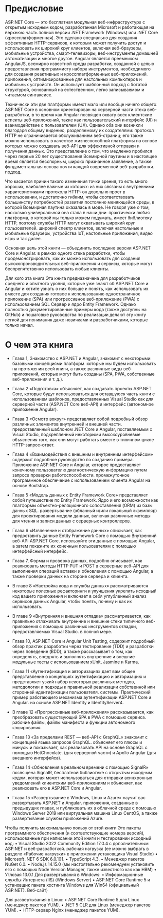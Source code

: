 # Предисловие

ASP.NET Core — это бесплатная модульная веб-инфраструктура с открытым исходным кодом, разработанная Microsoft и работающая на
верхнюю часть полной версии .NET Framework (Windows) или .NET Core (кроссплатформенная). Это сделано специально
для создания эффективных HTTP-сервисов, к которым может получить доступ и использовать их широкий круг клиентов,
включая веб-браузеры, мобильные устройства, смарт-телевизоры, веб-инструменты домашней автоматизации и многое другое.
Angular является преемником AngularJS, всемирно известной среды разработки, созданной с целью
предоставления программисту набора инструментов, необходимого для создания реактивных и кроссплатформенных веб-приложений.
приложения, оптимизированные для настольных компьютеров и мобильных устройств. Он использует шаблонный подход с богатой структурой, основанный
на естественном, легко записываемом и читаемом синтаксисе.

Технически эти две платформы имеют мало или вообще ничего общего: ASP.NET Core в основном ориентирован
на серверной части стека веб-разработки, в то время как Angular посвящен охвату всех
клиентские аспекты веб-приложений, такие как пользовательский интерфейс (UI) и взаимодействие с пользователем (UX).
Однако оба они возникли благодаря общему видению, разделяемому их создателями: протокол HTTP не ограничивается обслуживанием веб-страниц; его также можно использовать в качестве жизнеспособной платформы
на основе которых можно создавать веб-API для эффективной отправки и получения данных. Это представление о том, что медленно
пробился через первые 20 лет существования Всемирной паутины и в настоящее время является бесспорным, широко
признанное заявление, а также фундаментальная основа почти каждой современной веб-разработки.
подход.

Что касается причин такого изменения точки зрения, то есть много хороших, наиболее важные из которых:
из них связаны с внутренними характеристиками протокола HTTP: он довольно прост в использовании,
и достаточно гибким, чтобы соответствовать большинству потребностей развития постоянно меняющейся среды, в которой
Всемирная паутина оказалась в моде. Не говоря уже о том, насколько универсальной она стала в наши дни:
практически любая платформа, о которой мы только можем подумать, имеет библиотеку HTTP, поэтому службы HTTP могут охватывать широкий круг пользователей.
широкий спектр клиентов, включая настольные и мобильные браузеры, устройства IoT, настольные приложения, видео
игры и так далее.

Основная цель этой книги — объединить последние версии ASP.NET Core и Angular.
в рамках одного стека разработки, чтобы продемонстрировать, как их можно использовать для создания высокопроизводительных
веб-приложения и сервисы, которые могут беспрепятственно использовать любые клиенты.

Для кого эта книга
Эта книга предназначена для разработчиков среднего и опытного уровня, которые уже знают об ASP.NET Core и
Angular и хотите узнать о них больше и понять, как использовать их вместе для создания
готовое к использованию одностраничное приложение (SPA) или прогрессивное веб-приложение (PWA) с использованием SQL
Сервер и ядро Entity Framework.
Однако полностью документированные примеры кода (также доступны на GitHub) и пошаговые руководства по реализации делают эту книгу легкой для понимания даже новичками и разработчиками, которые
только начал.


# О чем эта книга
- Глава 1, Знакомство с ASP.NET и Angular, знакомит с некоторыми базовыми концепциями платформ.
которые мы будем использовать на протяжении всей книги, а также различные виды веб-приложений, которые могут
быть созданы (SPA, PWA, собственные веб-приложения и т. д.).

- Глава 2 «Подготовка» объясняет, как создавать проекты ASP.NET Core, которые будут использоваться для
оставшуюся часть книги с использованием шаблонов, предоставленных Visual Studio как для серверной части (ASP.NET Core
веб-API) и интерфейс (автономное приложение Angular).

- Глава 3 «Осмотр вокруг» представляет собой подробный обзор различных элементов внутренней и внешней части.
предоставленный шаблоном .NET Core и Angular, поставляемым с Visual Studio, подкрепленный некоторыми
высокоуровневые объяснения того, как они могут работать вместе в типичном цикле HTTP-запрос-ответ.

- Глава 4 «Взаимодействия с внешним и внутренним интерфейсом» содержит подробное руководство по созданию примера.
Приложение ASP.NET Core и Angular, которое предоставляет конечному пользователю диагностическую информацию путем запроса проверки работоспособности.
промежуточное программное обеспечение с использованием клиента Angular на основе Bootstrap.

- Глава 5 «Модель данных с Entity Framework Core» представляет собой путешествие по Entity Framework.
Ядро и его возможности как платформы объектно-реляционного сопоставления (ORM) из базы данных SQL.
развертывание (облачный и/или локальный экземпляр) для проектирования модели данных, включая различные методы
для чтения и записи данных с серверных контроллеров.

- Глава 6 «Извлечение и отображение данных» описывает, как предоставить данные Entity Framework Core с помощью
Внутренний веб-API ASP.NET Core, используйте эти данные с помощью Angular, а затем покажите их конечным пользователям с помощью
интерфейсный интерфейс.

- Глава 7, Формы и проверка данных, подробно описывает, как реализовать методы HTTP PUT и POST в
серверные веб-API для выполнения операций вставки и обновления с помощью Angular, а также проверки данных на стороне сервера и клиента.

- В главе 8 «Настройка кода и службы данных» рассматриваются некоторые полезные рефакторинги и улучшения
укрепить исходный код вашего приложения и включает в себя углубленный анализ сервисов данных Angular, чтобы
понять, почему и как их использовать.

- В главе 9 «Внутренняя и внешняя отладка» рассматривается, как правильно отлаживать внутренние и внешние стеки типичного веб-приложения с помощью различных инструментов отладки, предоставляемых Visual Studio.
в полной мере.

- Глава 10, ASP.NET Core и Angular Unit Testing, содержит подробный обзор практик разработки через тестирование (TDD) и разработки через поведение (BDD), а также рассказывает о том, как
определять, внедрять и выполнять внутренние и внешние модульные тесты с использованием xUnit, Jasmine и Karma.

- Глава 11 «Аутентификация и авторизация» дает вам общее представление о концепциях
аутентификацию и авторизацию и представляет узкий набор некоторых различных методов,
методологии и подходы к правильной реализации собственной или сторонней идентификации пользователя.
системы. Практический пример работающего механизма аутентификации ASP.NET Core и Angular.
на основе ASP.NET Identity и IdentityServer4.

- В главе 12 «Прогрессивные веб-приложения» рассказывается, как преобразовать существующий SPA в PWA с помощью сервиса.
рабочие файлы, файлы манифеста и функции автономного кэширования.

- Глава 13 «За пределами REST — веб-API с GraphQL» знакомит с концепцией языка запросов GraphQL.
объясняет его плюсы и минусы и показывает, как реализовать API на основе GraphQL с помощью HotChocolate.
(для серверной части) и Apollo Angular (для внешнего интерфейса).

- Глава 14 «Обновления в реальном времени с помощью SignalR» посвящена SignalR, бесплатной библиотеке с открытым исходным кодом, которая
может использоваться для отправки асинхронных уведомлений клиентским веб-приложениям и объясняет, как
реализовать его в ASP.NET Core и Angular.

 - Глава 15 «Развертывание в Windows, Linux и Azure» научит вас развертывать ASP.NET и Angular.
приложения, созданные в предыдущих главах, и публиковать их в облачной среде с помощью Windows
Server 2019 или виртуальная машина Linux CentOS, а также развертывание службы приложений Azure.

Чтобы получить максимальную пользу от этой книги
Это пакеты программного обеспечения (и соответствующие номера версий), использованные при написании этой книги и тестировании
исходный код:
• Visual Studio 2022 Community Edition 17.0.4 с дополнительным ASP.NET и веб-разработкой.
рабочая нагрузка (ее можно выбрать в разделе «Рабочие нагрузки» в приложении установщика Visual Studio)
• Microsoft .NET 6 SDK 6.0.101.
• TypeScript 4.3.
• Менеджер пакетов NuGet 6.0.
• Node.js 14.15.0 (мы настоятельно рекомендуем установить его с помощью Node Version Manager, также известного как
как НВМ)
• Угловая 13.0.1
Для развертывания в Windows:
• Информационные службы Интернета (IIS) (Windows Server)
• ASP.NET Core Runtime 5 и установщик пакета хостинга Windows для Win64 (официальный ASP.NET).
Веб-сайт)

Для развертывания в Linux:
• ASP.NET Core Runtime 5 для Linux (менеджер пакетов YUM).
• .NET 5 CLR для Linux (менеджер пакетов YUM).
• HTTP-сервер Nginx (менеджер пакетов YUM).





